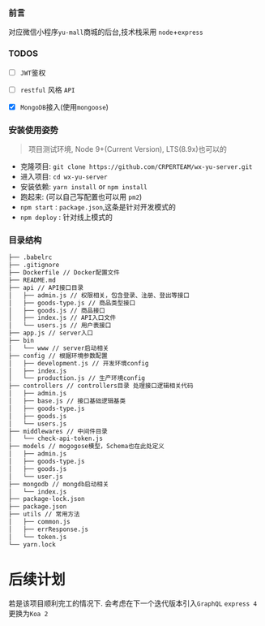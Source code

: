 ###  前言

对应微信小程序`yu-mall`商城的后台,技术栈采用 `node`+`express`


### TODOS

- [ ] `JWT`鉴权
- [ ] `restful` 风格 `API`
- [x] `MongoDB`接入(使用`mongoose`)



### 安装使用姿势
> 项目测试环境, Node 9+(Current Version), LTS(8.9x)也可以的

- 克隆项目: `git clone https://github.com/CRPERTEAM/wx-yu-server.git`
- 进入项目: `cd wx-yu-server`
- 安装依赖: `yarn install` or `npm install`
- 跑起来: (可以自己写配置也可以用 `pm2`)
 - `npm start` : `package.json`,这条是针对开发模式的
 - `npm deploy` : 针对线上模式的


### 目录结构

```bash
├── .babelrc
├── .gitignore
├── Dockerfile // Docker配置文件
├── README.md
├── api // API接口目录
│   ├── admin.js // 权限相关，包含登录、注册、登出等接口
│   ├── goods-type.js // 商品类型接口
│   ├── goods.js // 商品接口
│   ├── index.js // API入口文件
│   └── users.js // 用户表接口
├── app.js // server入口
├── bin
│   └── www // server启动相关
├── config // 根据环境参数配置
│   ├── development.js // 开发环境config
│   ├── index.js
│   └── production.js // 生产环境config
├── controllers // controllers目录 处理接口逻辑相关代码
│   ├── admin.js
│   ├── base.js // 接口基础逻辑基类
│   ├── goods-type.js
│   ├── goods.js
│   └── users.js
├── middlewares // 中间件目录
│   └── check-api-token.js
├── models // mogogose模型，Schema也在此处定义
│   ├── admin.js
│   ├── goods-type.js
│   ├── goods.js
│   └── user.js
├── mongodb // mongdb启动相关
│   └── index.js
├── package-lock.json
├── package.json
├── utils // 常用方法
│   ├── common.js
│   ├── errResponse.js
│   └── token.js
└── yarn.lock

```



# 后续计划

若是该项目顺利完工的情况下.
会考虑在下一个迭代版本引入`GraphQL`
`express 4`更换为`Koa 2`
